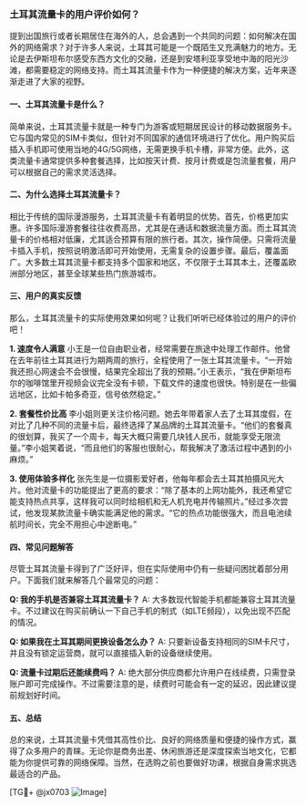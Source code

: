 ### 土耳其流量卡的用户评价如何？

提到出国旅行或者长期居住在海外的人，总会遇到一个共同的问题：如何解决在国外的网络需求？对于许多人来说，土耳其可能是一个既陌生又充满魅力的地方。无论是去伊斯坦布尔感受东西方文化的交融，还是到安塔利亚享受地中海的阳光沙滩，都需要稳定的网络支持。而土耳其流量卡作为一种便捷的解决方案，近年来逐渐走进了大家的视野。

#### 一、土耳其流量卡是什么？
简单来说，土耳其流量卡就是一种专门为游客或短期居民设计的移动数据服务卡。它与国内常见的SIM卡类似，但针对不同国家的通信环境进行了优化。用户购买后插入手机即可使用当地的4G/5G网络，无需更换手机卡槽，非常方便。此外，这类流量卡通常提供多种套餐选择，比如按天计费、按月计费或是包流量套餐，用户可以根据自己的需求灵活选择。

#### 二、为什么选择土耳其流量卡？
相比于传统的国际漫游服务，土耳其流量卡有着明显的优势。首先，价格更加实惠。许多国际漫游套餐往往收费高昂，尤其是在通话和数据流量方面。而土耳其流量卡的价格相对低廉，尤其适合预算有限的旅行者。其次，操作简便。只需将流量卡插入手机，按照说明激活即可开始使用，无需复杂的设置步骤。最后，覆盖面广。大多数土耳其流量卡都支持多个国家和地区，不仅限于土耳其本土，还覆盖欧洲部分地区，甚至全球某些热门旅游城市。

#### 三、用户的真实反馈
那么，土耳其流量卡的实际使用效果如何呢？让我们听听已经体验过的用户的评价吧！

**1. 速度令人满意**
小王是一位自由职业者，经常需要在旅途中处理工作邮件。他曾在去年前往土耳其进行为期两周的旅行，全程使用了一张土耳其流量卡。“一开始我还担心网速会不会很慢，结果完全超出了我的预期。”小王表示，“我在伊斯坦布尔的咖啡馆里开视频会议完全没有卡顿，下载文件的速度也很快。特别是在一些偏远地区，比如卡帕多奇亚，信号依然稳定。”

**2. 套餐性价比高**
李小姐则更关注价格问题。她去年带着家人去了土耳其度假，在对比了几种不同的流量卡后，最终选择了某品牌的土耳其流量卡。“他们的套餐真的很划算，我买了一个周卡，每天大概只需要几块钱人民币，就能享受无限流量。”李小姐笑着说，“而且他们的客服也很耐心，帮我解决了激活过程中遇到的小麻烦。”

**3. 使用体验多样化**
张先生是一位摄影爱好者，他每年都会去土耳其拍摄风光大片。他对流量卡的功能提出了更高的要求：“除了基本的上网功能外，我还希望它能支持热点共享，这样我可以同时给相机和无人机充电并传输照片。”经过多次尝试，他发现某款流量卡确实能满足他的需求。“它的热点功能很强大，而且电池续航时间长，完全不用担心中途断电。”

#### 四、常见问题解答
尽管土耳其流量卡得到了广泛好评，但在实际使用中仍有一些疑问困扰着部分用户。下面我们就来解答几个最常见的问题：

**Q: 我的手机是否兼容土耳其流量卡？**
A: 大多数现代智能手机都能兼容土耳其流量卡。不过建议在购买前确认一下自己手机的制式（如LTE频段），以免出现不匹配的情况。

**Q: 如果我在土耳其期间更换设备怎么办？**
A: 只要新设备支持相同的SIM卡尺寸，并且没有锁定运营商，就可以直接插入新的设备继续使用。

**Q: 流量卡过期后还能续费吗？**
A: 绝大部分供应商都允许用户在线续费，只需登录账户即可完成操作。不过需要注意的是，续费时可能会有一定的延迟，因此建议提前规划好时间。

#### 五、总结
总的来说，土耳其流量卡凭借其高性价比、良好的网络质量和便捷的操作方式，赢得了众多用户的青睐。无论你是商务出差、休闲旅游还是深度探索当地文化，它都能为你提供可靠的网络保障。当然，在选购之前也要做好功课，根据自身需求挑选最适合的产品。

[TG💪+ @jx0703 ![Image](https://github.com/user-attachments/assets/dbca1d08-cadb-493c-b0ec-ad6f7a83f270)]